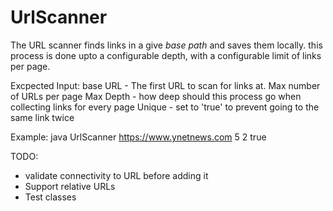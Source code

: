 # UrlScanner
 
The URL scanner finds links in a give *base path* and saves them locally.
this process is done upto a configurable depth, with a configurable limit of links per page.

Excpected Input:
 base URL - The first URL to scan for links at.
 Max number of URLs per page
 Max Depth - how deep should this process go when collecting links for every page
 Unique - set to 'true' to prevent going to the same link twice

Example: java UrlScanner https://www.ynetnews.com 5 2 true


TODO:
 * validate connectivity to URL before adding it
 * Support relative URLs
 * Test classes
